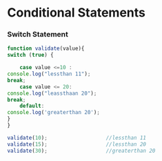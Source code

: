 # Conditional Statements


### Switch Statement
```javascript
function validate(value){
switch (true) {

    case value <=10 :
console.log("lessthan 11");
break;
    case value <= 20:
console.log("leassthaan 20");
break;
    default:
console.log('greaterthan 20');
}
}

validate(10);                   //lessthan 11
validate(15);                   //lessthan 20
validate(30);                   //greaterthan 20

```
